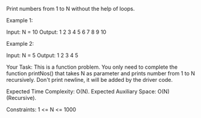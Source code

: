 Print numbers from 1 to N without the help of loops.

Example 1:

Input:
N = 10
Output: 1 2 3 4 5 6 7 8 9 10

Example 2:

Input:
N = 5
Output: 1 2 3 4 5
 

Your Task:
This is a function problem. You only need to complete the function printNos() that takes N as parameter and prints number from 1 to N recursively. Don't print newline, it will be added by the driver code.


Expected Time Complexity: O(N).
Expected Auxiliary Space: O(N) (Recursive).


Constraints:
1 <= N <= 1000
